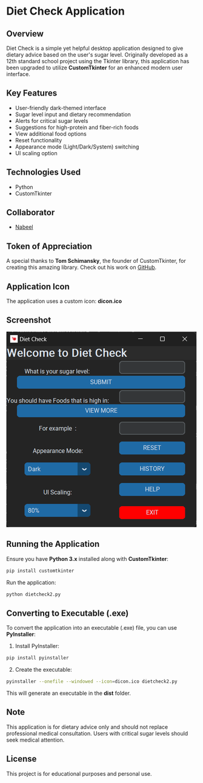 # Diet Check Application

## Overview
Diet Check is a simple yet helpful desktop application designed to give dietary advice based on the user's sugar level. Originally developed as a 12th standard school project using the Tkinter library, this application has been upgraded to utilize **CustomTkinter** for an enhanced modern user interface.

## Key Features
- User-friendly dark-themed interface
- Sugar level input and dietary recommendation
- Alerts for critical sugar levels
- Suggestions for high-protein and fiber-rich foods
- View additional food options
- Reset functionality
- Appearance mode (Light/Dark/System) switching
- UI scaling option

## Technologies Used
- Python
- CustomTkinter

## Collaborator
- [Nabeel](https://github.com/Nabeelnazer)

## Token of Appreciation
A special thanks to **Tom Schimansky**, the founder of CustomTkinter, for creating this amazing library. Check out his work on [GitHub](https://github.com/TomSchimansky/CustomTkinter).

## Application Icon
The application uses a custom icon: **dicon.ico**

## Screenshot
![Diet Check Screenshot](./screenshot.png)

## Running the Application
Ensure you have **Python 3.x** installed along with **CustomTkinter**:
```bash
pip install customtkinter
```

Run the application:
```bash
python dietcheck2.py
```

## Converting to Executable (.exe)
To convert the application into an executable (.exe) file, you can use **PyInstaller**:

1. Install PyInstaller:
```bash
pip install pyinstaller
```

2. Create the executable:
```bash
pyinstaller --onefile --windowed --icon=dicon.ico dietcheck2.py
```

This will generate an executable in the **dist** folder.

## Note
This application is for dietary advice only and should not replace professional medical consultation. Users with critical sugar levels should seek medical attention.

## License
This project is for educational purposes and personal use.